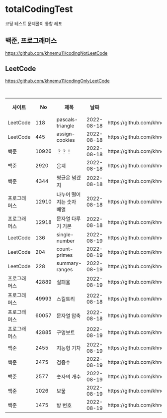 # totalCodingTest
코딩 테스트 문제풀이 통합 레포

## 백준, 프로그래머스

https://github.com/khnemu11/codingNotLeetCode

## LeetCode

https://github.com/khnemu11/codingOnlyLeetCode

<br>
<table>
  <tr>
    <th>사이트</th><th>No</th><th>제목</th><th>날짜</th><th>링크</th><th>결과</th>
  </tr>
  <tr>
    <td>LeetCode</td><td>118</td><td>pascals-triangle</td><td>2022-08-18</td><td>https://github.com/khnemu11/codingOnlyLeetCode/tree/main/118-pascals-triangle</td><td>🟢</td>
  </tr>
  <tr>
    <td>LeetCode</td><td>445</td><td>assign-cookies</td><td>2022-08-18</td><td>https://github.com/khnemu11/codingOnlyLeetCode/tree/main/455-assign-cookies</td><td>🟢</td>
  </tr>
   <tr>
    <td>백준</td><td>10926</td><td>？？！</td><td>2022-08-18</td><td>https://github.com/khnemu11/codingNotLeetCode/tree/main/%EB%B0%B1%EC%A4%80/Bronze/10926.%E2%80%85%EF%BC%9F%EF%BC%9F%EF%BC%81</td><td>🟢</td>
  </tr>
  <tr>
    <td>백준</td><td>2920</td><td>음계</td><td>2022-08-18</td><td>https://github.com/khnemu11/codingNotLeetCode/tree/main/%EB%B0%B1%EC%A4%80/Bronze/2920.%E2%80%85%EC%9D%8C%EA%B3%84</td><td>🟢</td>
  </tr>
  <tr>
   <td>백준</td> <td>4344</td><td>평균은 넘겠지</td><td>2022-08-18</td><td>https://github.com/khnemu11/codingNotLeetCode/tree/main/%EB%B0%B1%EC%A4%80/Bronze/4344.%E2%80%85%ED%8F%89%EA%B7%A0%EC%9D%80%E2%80%85%EB%84%98%EA%B2%A0%EC%A7%80</td><td>🟢</td>
  </tr>
  <tr>
    <td>프로그래머스</td><td>12910</td><td>나누어 떨어지는 숫자 배열</td><td>2022-08-18</td><td>https://github.com/khnemu11/codingNotLeetCode/tree/main/%ED%94%84%EB%A1%9C%EA%B7%B8%EB%9E%98%EB%A8%B8%EC%8A%A4/lv1/12910.%E2%80%85%EB%82%98%EB%88%84%EC%96%B4%E2%80%85%EB%96%A8%EC%96%B4%EC%A7%80%EB%8A%94%E2%80%85%EC%88%AB%EC%9E%90%E2%80%85%EB%B0%B0%EC%97%B4</td><td>🟢</td>
  </tr>
    <tr>
    <td>프로그래머스</td><td>12918</td><td>문자열 다루기 기본</td><td>2022-08-18</td><td>https://github.com/khnemu11/codingNotLeetCode/tree/main/%ED%94%84%EB%A1%9C%EA%B7%B8%EB%9E%98%EB%A8%B8%EC%8A%A4/lv1/12918.%E2%80%85%EB%AC%B8%EC%9E%90%EC%97%B4%E2%80%85%EB%8B%A4%EB%A3%A8%EA%B8%B0%E2%80%85%EA%B8%B0%EB%B3%B8</td><td>🟢</td>
  </tr>
  <tr>
    <td>LeetCode</td><td>136</td><td>single-number</td><td>2022-08-19</td><td>https://github.com/khnemu11/codingOnlyLeetCode/tree/main/136-single-number</td><td>🟢</td>
  </tr>
  <tr>
    <td>LeetCode</td><td>204</td><td>count-primes</td><td>2022-08-19</td><td>https://github.com/khnemu11/codingOnlyLeetCode/tree/main/204-count-primes</td><td>🟡</td>
  </tr>
    <tr>
    <td>LeetCode</td><td>228</td><td>summary-ranges</td><td>2022-08-19</td><td>https://github.com/khnemu11/codingOnlyLeetCode/tree/main/228-summary-ranges</td><td> 🟢 </td>
  </tr>
  <tr>
    <td>프로그래머스</td><td>42889</td><td>실패율</td><td>2022-08-19</td><td>https://github.com/khnemu11/codingNotLeetCode/tree/main/%ED%94%84%EB%A1%9C%EA%B7%B8%EB%9E%98%EB%A8%B8%EC%8A%A4/lv1/42889.%E2%80%85%EC%8B%A4%ED%8C%A8%EC%9C%A8</td><td> 🟢 </td>
  </tr>
  
  <tr>
    <td>프로그래머스</td><td>49993</td><td>스킬트리</td><td>2022-08-18</td><td>https://github.com/khnemu11/codingNotLeetCode/tree/main/%ED%94%84%EB%A1%9C%EA%B7%B8%EB%9E%98%EB%A8%B8%EC%8A%A4/lv2/49993.%E2%80%85%EC%8A%A4%ED%82%AC%ED%8A%B8%EB%A6%AC</td><td> 🟢 </td>
  </tr>
  <tr>
    <td>프로그래머스</td><td>60057</td><td>문자열 압축</td><td>2022-08-18</td><td>https://github.com/khnemu11/codingNotLeetCode/tree/main/%ED%94%84%EB%A1%9C%EA%B7%B8%EB%9E%98%EB%A8%B8%EC%8A%A4/lv2/60057.%E2%80%85%EB%AC%B8%EC%9E%90%EC%97%B4%E2%80%85%EC%95%95%EC%B6%95</td><td> 🟡 </td>
  </tr>
  <tr>
    <td>프로그래머스</td><td>42885</td><td>구명보트</td><td>2022-08-19</td><td>https://github.com/khnemu11/codingNotLeetCode/tree/main/%ED%94%84%EB%A1%9C%EA%B7%B8%EB%9E%98%EB%A8%B8%EC%8A%A4/lv2/42885.%E2%80%85%EA%B5%AC%EB%AA%85%EB%B3%B4%ED%8A%B8</td><td> 🟡 </td>
  </tr>
  <tr>
    <td>백준</td><td>2455</td><td>지능형 기차</td><td>2022-08-19</td><td>https://github.com/khnemu11/codingNotLeetCode/tree/main/%EB%B0%B1%EC%A4%80/Bronze/2455.%E2%80%85%EC%A7%80%EB%8A%A5%ED%98%95%E2%80%85%EA%B8%B0%EC%B0%A8</td>
      <td> 🟢 </td>
  </tr>  

  
  <tr>
    <td>백준</td><td>2475</td><td>검증수</td><td>2022-08-19</td><td>https://github.com/khnemu11/codingNotLeetCode/tree/main/%EB%B0%B1%EC%A4%80/Bronze/2475.%E2%80%85%EA%B2%80%EC%A6%9D%EC%88%98</td><td> 🟢 </td>
  </tr>  
  <tr>
    <td>백준</td><td>2577</td><td>숫자의 개수</td><td>2022-08-19</td><td>https://github.com/khnemu11/codingNotLeetCode/tree/main/%EB%B0%B1%EC%A4%80/Bronze/2577.%E2%80%85%EC%88%AB%EC%9E%90%EC%9D%98%E2%80%85%EA%B0%9C%EC%88%98</td><td> 🟢 </td>
  </tr>
   <tr>
    <td>백준</td><td>1026</td><td>보물</td><td>2022-08-19</td><td>https://github.com/khnemu11/codingNotLeetCode/tree/main/%EB%B0%B1%EC%A4%80/Silver/1026.%E2%80%85%EB%B3%B4%EB%AC%BC</td><td> 🟢 </td>
  </tr> <tr>
    <td>백준</td><td>1475</td><td>방 번호</td><td>2022-08-19</td><td>https://github.com/khnemu11/codingNotLeetCode/tree/main/%EB%B0%B1%EC%A4%80/Silver/1475.%E2%80%85%EB%B0%A9%E2%80%85%EB%B2%88%ED%98%B8</td><td> 🟢 </td>
  </tr>
</table>
